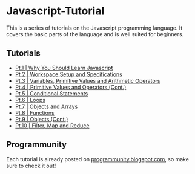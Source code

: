 # Javascript-Tutorial

This is a series of tutorials on the Javascript programming language. It covers the basic parts of the language and is well suited for beginners.

## Tutorials

* [Pt.1 | Why You Should Learn Javascript](https://github.com/gkamtzir/Javascript-Tutorial/blob/master/Pt1-WhyYouShouldLearnJavascript/whyYouShouldLearnJavascript.md)
* [Pt.2 | Workspace Setup and Specifications](https://github.com/gkamtzir/Javascript-Tutorial/blob/master/Pt2-WorkspaceSetupAndSpecifications/WorkspaceSetupAndSpecifications.md)
* [Pt.3 | Variables, Primitive Values and Arithmetic Operators](https://github.com/gkamtzir/Javascript-Tutorial/blob/master/Pt3-VariablesPrimitiveValuesAndArithmeticOperators/VariablesPrimitiveValuesAndArithmeticOperators.md)
* [Pt.4 | Primitive Values and Operators (Cont.)](https://github.com/gkamtzir/Javascript-Tutorial/blob/master/Pt4-PrimitiveValuesAndOperators(Cont.)/PrimitiveValuesAndOperatorsCont.md)
* [Pt.5 | Conditional Statements](https://github.com/gkamtzir/Javascript-Tutorial/blob/master/Pt5-ConditionalStatements/ConditionalStatements.md)
* [Pt.6 | Loops](https://github.com/gkamtzir/Javascript-Tutorial/blob/master/Pt6-Loops/Loops.md)
* [Pt.7 | Objects and Arrays](https://github.com/gkamtzir/Javascript-Tutorial/blob/master/Pt7-ObjectsAndArrays/ObjectsAndArrays.md)
* [Pt.8 | Functions](https://github.com/gkamtzir/Javascript-Tutorial/blob/master/Pt8-Functions/Functions.md)
* [Pt.9 | Objects (Cont.)](https://github.com/gkamtzir/Javascript-Tutorial/blob/master/Pt9-Objects(Cont.)/ObjectsCont.md)
* [Pt.10 | Filter, Map and Reduce](https://github.com/gkamtzir/Javascript-Tutorial/blob/master/Pt10-FilterMapAndReduce/FilterMapAndReduce.md)

## Programmunity

Each tutorial is already posted on [programmunity.blogspot.com](https://programmunity.blospot.com), so make sure to check it out!
